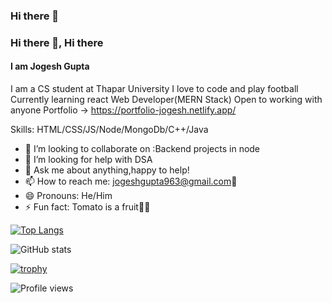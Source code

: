 ### Hi there 👋

<!--
**jogeshgupta963/jogeshgupta963** is a ✨ _special_ ✨ repository because its `README.md` (this file) appears on your GitHub profile.

Here are some ideas to get you started:

- 🔭 I’m currently working on ...
- 🌱 I’m currently learning ...
- 👯 I’m looking to collaborate on ...
- 🤔 I’m looking for help with ...
- 💬 Ask me about ...
- 📫 How to reach me: ...
- 😄 Pronouns: ...
- ⚡ Fun fact: ...
-->
### Hi there 👋, Hi there 
#### I am Jogesh Gupta
I am a CS student at Thapar University
I love to code and play football
Currently learning react
Web Developer(MERN Stack)
Open to working with anyone 
Portfolio -> https://portfolio-jogesh.netlify.app/


Skills: HTML/CSS/JS/Node/MongoDb/C++/Java

- 👯 I’m looking to collaborate on :Backend projects in node 
- 🤔 I’m looking for help with DSA 
- 💬 Ask me about anything,happy to help! 
- 📫 How to reach me: jogeshgupta963@gmail.com📧 
- 😄 Pronouns: He/Him 
- ⚡ Fun fact: Tomato is a fruit🤯🤯 




[![Top Langs](https://github-readme-stats.vercel.app/api/top-langs/?username=jogeshgupta963)](https://github.com/anuraghazra/github-readme-stats)

![GitHub stats](https://github-readme-stats.vercel.app/api?username=jogeshgupta963&show_icons=true)  

[![trophy](https://github-profile-trophy.vercel.app/?username=jogeshgupta963)](https://github.com/ryo-ma/github-profile-trophy)

![Profile views](https://gpvc.arturio.dev/jogeshgupta963)  
